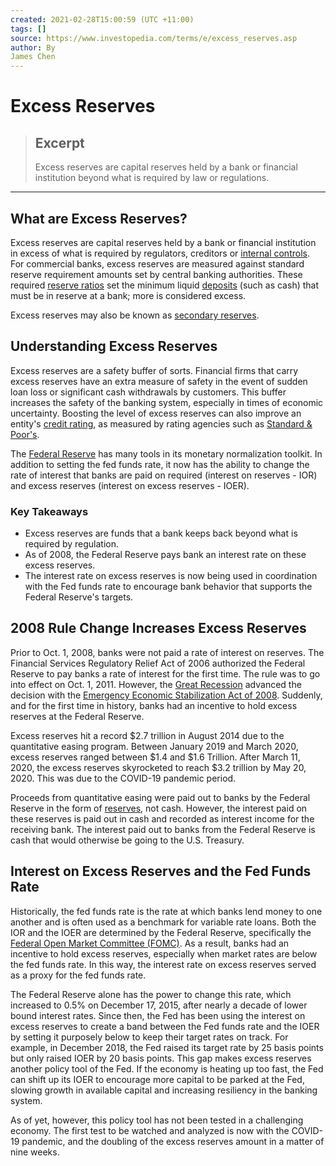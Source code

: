 ```yaml
---
created: 2021-02-28T15:00:59 (UTC +11:00)
tags: []
source: https://www.investopedia.com/terms/e/excess_reserves.asp
author: By
James Chen
---
```


# Excess Reserves

> ## Excerpt
> Excess reserves are capital reserves held by a bank or financial institution beyond what is required by law or regulations.

---
## What are Excess Reserves?

Excess reserves are capital reserves held by a bank or financial institution in excess of what is required by regulators, creditors or [internal controls](https://www.investopedia.com/terms/i/internalcontrols.asp). For commercial banks, excess reserves are measured against standard reserve requirement amounts set by central banking authorities. These required [reserve ratios](https://www.investopedia.com/terms/r/reserveratio.asp) set the minimum liquid [deposits](https://www.investopedia.com/terms/d/deposit.asp) (such as cash) that must be in reserve at a bank; more is considered excess.

Excess reserves may also be known as [secondary reserves](https://www.investopedia.com/terms/e/excess_reserves.asp).

## Understanding Excess Reserves

Excess reserves are a safety buffer of sorts. Financial firms that carry excess reserves have an extra measure of safety in the event of sudden loan loss or significant cash withdrawals by customers. This buffer increases the safety of the banking system, especially in times of economic uncertainty. Boosting the level of excess reserves can also improve an entity's [credit rating](https://www.investopedia.com/terms/c/creditrating.asp), as measured by rating agencies such as [Standard & Poor's](https://www.investopedia.com/terms/s/sp.asp).

The [Federal Reserve](https://www.investopedia.com/terms/f/federalreservebank.asp) has many tools in its monetary normalization toolkit. In addition to setting the fed funds rate, it now has the ability to change the rate of interest that banks are paid on required (interest on reserves - IOR) and excess reserves (interest on excess reserves - IOER).

### Key Takeaways

-   Excess reserves are funds that a bank keeps back beyond what is required by regulation.
-   As of 2008, the Federal Reserve pays bank an interest rate on these excess reserves.
-   The interest rate on excess reserves is now being used in coordination with the Fed funds rate to encourage bank behavior that supports the Federal Reserve's targets.

## 2008 Rule Change Increases Excess Reserves

Prior to Oct. 1, 2008, banks were not paid a rate of interest on reserves. The Financial Services Regulatory Relief Act of 2006 authorized the Federal Reserve to pay banks a rate of interest for the first time. The rule was to go into effect on Oct. 1, 2011. However, the [Great Recession](https://www.investopedia.com/terms/g/great-recession.asp) advanced the decision with the [Emergency Economic Stabilization Act of 2008](https://www.investopedia.com/terms/e/emergency-economic-stability-act.asp). Suddenly, and for the first time in history, banks had an incentive to hold excess reserves at the Federal Reserve.

Excess reserves hit a record $2.7 trillion in August 2014 due to the quantitative easing program. Between January 2019 and March 2020, excess reserves ranged between $1.4 and $1.6 Trillion. After March 11, 2020, the excess reserves skyrocketed to reach $3.2 trillion by May 20, 2020. This was due to the COVID-19 pandemic period.

Proceeds from quantitative easing were paid out to banks by the Federal Reserve in the form of [reserves](https://www.investopedia.com/terms/b/bank-reserve.asp), not cash. However, the interest paid on these reserves is paid out in cash and recorded as interest income for the receiving bank. The interest paid out to banks from the Federal Reserve is cash that would otherwise be going to the U.S. Treasury.

## Interest on Excess Reserves and the Fed Funds Rate

Historically, the fed funds rate is the rate at which banks lend money to one another and is often used as a benchmark for variable rate loans. Both the IOR and the IOER are determined by the Federal Reserve, specifically the [Federal Open Market Committee (FOMC)](https://www.investopedia.com/terms/f/fomc.asp). As a result, banks had an incentive to hold excess reserves, especially when market rates are below the fed funds rate. In this way, the interest rate on excess reserves served as a proxy for the fed funds rate.

The Federal Reserve alone has the power to change this rate, which increased to 0.5% on December 17, 2015, after nearly a decade of lower bound interest rates. Since then, the Fed has been using the interest on excess reserves to create a band between the Fed funds rate and the IOER by setting it purposely below to keep their target rates on track. For example, in December 2018, the Fed raised its target rate by 25 basis points but only raised IOER by 20 basis points. This gap makes excess reserves another policy tool of the Fed. If the economy is heating up too fast, the Fed can shift up its IOER to encourage more capital to be parked at the Fed, slowing growth in available capital and increasing resiliency in the banking system.

As of yet, however, this policy tool has not been tested in a challenging economy. The first test to be watched and analyzed is now with the COVID-19 pandemic, and the doubling of the excess reserves amount in a matter of nine weeks.
